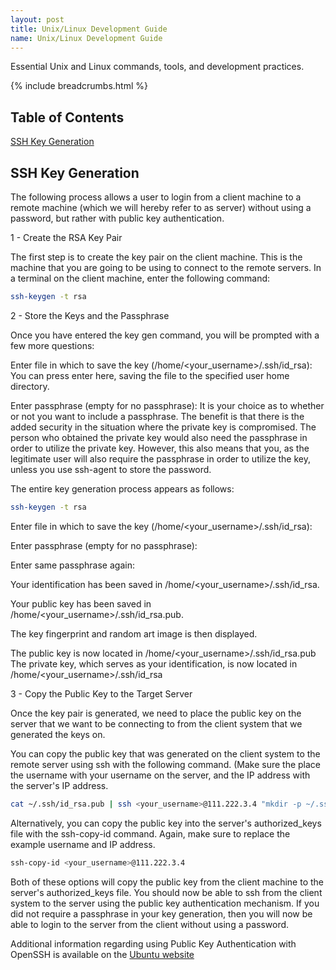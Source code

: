 ```yaml
---
layout: post
title: Unix/Linux Development Guide
name: Unix/Linux Development Guide
---
```

Essential Unix and Linux commands, tools, and development practices.

{% include breadcrumbs.html %}

## Table of Contents

[SSH Key Generation](#ssh-key-generation)

## SSH Key Generation

The following process allows a user to login from a client machine to a remote machine (which we will hereby refer to as server) without using a password, but rather with public key authentication.

1 - Create the RSA Key Pair

The first step is to create the key pair on the client machine. This is the machine that you are going to be using to connect to the remote servers. In a terminal on the client machine, enter the following command:

```sh
ssh-keygen -t rsa
```

2 - Store the Keys and the Passphrase

Once you have entered the key gen command, you will be prompted with a few more questions:

Enter file in which to save the key (/home/<your_username>/.ssh/id_rsa):
You can press enter here, saving the file to the specified user home directory.

Enter passphrase (empty for no passphrase):
It is your choice as to whether or not you want to include a passphrase. The benefit is that there is the added security in the situation where the private key is compromised. The person who obtained the private key would also need the passphrase in order to utilize the private key. However, this also means that you, as the legitimate user will also require the passphrase in order to utilize the key, unless you use ssh-agent to store the password.

The entire key generation process appears as follows:

```sh
ssh-keygen -t rsa
```

Enter file in which to save the key (/home/<your_username>/.ssh/id_rsa): 

Enter passphrase (empty for no passphrase): 

Enter same passphrase again: 

Your identification has been saved in /home/<your_username>/.ssh/id_rsa.

Your public key has been saved in /home/<your_username>/.ssh/id_rsa.pub.

The key fingerprint and random art image is then displayed.

The public key is now located in /home/<your_username>/.ssh/id_rsa.pub The private key, which serves as your identification, is now located in /home/<your_username>/.ssh/id_rsa

3 - Copy the Public Key to the Target Server

Once the key pair is generated, we need to place the public key on the server that we want to be connecting to from the client system that we generated the keys on.

You can copy the public key that was generated on the client system to the remote server using ssh with the following command. (Make sure the place the username with your username on the server, and the IP address with the server's IP address. 

```sh
cat ~/.ssh/id_rsa.pub | ssh <your_username>@111.222.3.4 "mkdir -p ~/.ssh && cat >>  ~/.ssh/authorized_keys"
```

Alternatively, you can copy the public key into the server's authorized_keys file with the ssh-copy-id command. Again, make sure to replace the example username and IP address.

```sh
ssh-copy-id <your_username>@111.222.3.4
```

Both of these options will copy the public key from the client machine to the server's authorized_keys file. You should now be able to ssh from the client system to the server using the public key authentication mechanism. If you did not require a passphrase in your key generation, then you will now be able to login to the server from the client without using a password.

Additional information regarding using Public Key Authentication with OpenSSH is available on the [Ubuntu website](https://help.ubuntu.com/community/SSH/OpenSSH/Keys)